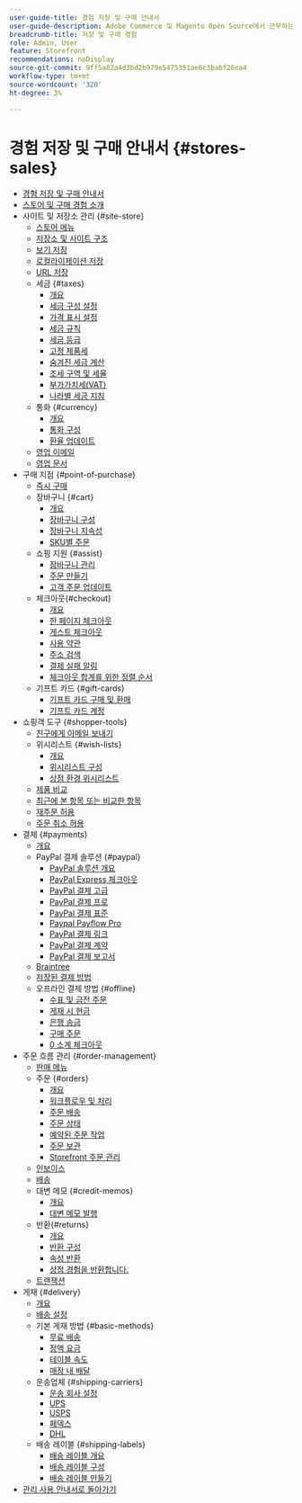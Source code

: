 ```yaml
---
user-guide-title: 경험 저장 및 구매 안내서
user-guide-description: Adobe Commerce 및 Magento Open Source에서 근무하는 사이트 관리자, 고객 서비스 에이전트 및 영업 관리자를 위한 포괄적인 정보입니다.
breadcrumb-title: 저장 및 구매 경험
role: Admin, User
feature: Storefront
recommendations: noDisplay
source-git-commit: 9ff5a82a4d3bd2b979e5475351ae6c3babf26ca4
workflow-type: tm+mt
source-wordcount: '320'
ht-degree: 3%

---
```



# 경험 저장 및 구매 안내서 {#stores-sales}

+ [경험 저장 및 구매 안내서](guide-overview.md)
+ [스토어 및 구매 경험 소개](introduction.md)
+ 사이트 및 저장소 관리 {#site-store}
   + [스토어 메뉴](stores-menu.md)
   + [저장소 및 사이트 구조](stores.md)
   + [보기 저장](store-views.md)
   + [로컬라이제이션 저장](store-localize.md)
   + [URL 저장](store-urls.md)
   + 세금 {#taxes}
      + [개요](taxes.md)
      + [세금 구성 설정](tax-settings-general.md)
      + [가격 표시 설정](display-settings.md)
      + [세금 규칙](tax-rules.md)
      + [세금 등급](tax-class.md)
      + [고정 제품세](fixed-product-tax.md)
      + [숨겨진 세금 계산](hidden-tax-calculation.md)
      + [조세 구역 및 세율](tax-zones-rates.md)
      + [부가가치세(VAT)](vat.md)
      + [나라별 세금 지침](international-tax-guidelines.md)
   + 통화 {#currency}
      + [개요](currency.md)
      + [통화 구성](currency-configuration.md)
      + [환율 업데이트](currency-update.md)
   + [영업 이메일](sales-email.md)
   + [영업 문서](sales-documents.md)
+ 구매 지점 {#point-of-purchase}
   + [즉시 구매](checkout-instant-purchase.md)
   + 장바구니 {#cart}
      + [개요](cart.md)
      + [장바구니 구성](cart-configuration.md)
      + [장바구니 지속성](cart-persistent.md)
      + [SKU별 주문](order-by-sku.md)
   + 쇼핑 지원 {#assist}
      + [장바구니 관리](shopping-assisted-cart-manage.md)
      + [주문 만들기](customer-account-create-order.md)
      + [고객 주문 업데이트](order-update.md)
   + 체크아웃{#checkout}
      + [개요](checkout-process.md)
      + [한 페이지 체크아웃](checkout-one-page.md)
      + [게스트 체크아웃](checkout-guest.md)
      + [사용 약관](terms-and-conditions.md)
      + [주소 검색](checkout-address-search.md)
      + [결제 실패 알림](checkout-payment-failed-emails.md)
      + [체크아웃 합계를 위한 정렬 순서](checkout-totals-sort-order.md)
   + 기프트 카드 {#gift-cards}
      + [기프트 카드 구매 및 환매](product-gift-card-workflow.md)
      + [기프트 카드 계정](product-gift-card-accounts.md)
+ 쇼핑객 도구 {#shopper-tools}
   + [친구에게 이메일 보내기](email-a-friend.md)
   + 위시리스트 {#wish-lists}
      + [개요](wishlists.md)
      + [위시리스트 구성](wishlist-configuration.md)
      + [상점 환경 위시리스트](wishlist-storefront.md)
   + [제품 비교](product-compare.md)
   + [최근에 본 항목 또는 비교한 항목](products-viewed-compared.md)
   + [재주문 허용](reorders-allow.md)
   + [주문 취소 허용](cancel-allow.md)
+ 결제 {#payments}
   + [개요](payments.md)
   + PayPal 결제 솔루션 {#paypal}
      + [PayPal 솔루션 개요](paypal.md)
      + [PayPal Express 체크아웃](paypal-express-checkout.md)
      + [PayPal 결제 고급](paypal-payments-advanced.md)
      + [PayPal 결제 프로](paypal-payments-pro.md)
      + [PayPal 결제 표준](paypal-payments-standard.md)
      + [Paypal Payflow Pro](paypal-payflow-pro.md)
      + [PayPal 결제 링크](paypal-payflow-link.md)
      + [PayPal 결제 계약](paypal-billing-agreements.md)
      + [PayPal 결제 보고서](paypal-settlement-reports.md)
   + [Braintree](braintree.md)
   + [저장된 결제 방법](stored-payment-methods.md)
   + 오프라인 결제 방법 {#offline}
      + [수표 및 금전 주문](check-money-order.md)
      + [게재 시 현금](cash-on-delivery.md)
      + [은행 송금](bank-transfer.md)
      + [구매 주문](purchase-order.md)
      + [0 소계 체크아웃](zero-subtotal-checkout.md)
+ 주문 흐름 관리 {#order-management}
   + [판매 메뉴](sales-menu.md)
   + 주문 {#orders}
      + [개요](orders.md)
      + [워크플로우 및 처리](order-processing.md)
      + [주문 배송](order-ship.md)
      + [주문 상태](order-status.md)
      + [예약된 주문 작업](order-scheduled-operations.md)
      + [주문 보관](order-archive.md)
      + [Storefront 주문 관리](orders-storefront.md)
   + [인보이스](invoices.md)
   + [배송](shipments.md)
   + 대변 메모 {#credit-memos}
      + [개요](credit-memos.md)
      + [대변 메모 발행](credit-memo-create.md)
   + 반환{#returns}
      + [개요](returns.md)
      + [반환 구성](rma-configure.md)
      + [속성 반환](attributes-returns.md)
      + [상점 경험을 반환합니다.](rma-customer-experience.md)
   + [트랜잭션](transactions.md)
+ 게재 {#delivery}
   + [개요](delivery.md)
   + [배송 설정](shipping-settings.md)
   + 기본 게재 방법 {#basic-methods}
      + [무료 배송](shipping-free.md)
      + [정액 요금](shipping-flat-rate.md)
      + [테이블 속도](shipping-table-rate.md)
      + [매장 내 배달](shipping-in-store-delivery.md)
   + 운송업체 {#shipping-carriers}
      + [운송 회사 설정](carriers.md)
      + [UPS](ups.md)
      + [USPS](usps.md)
      + [페덱스](fedex.md)
      + [DHL](dhl.md)
   + 배송 레이블 {#shipping-labels}
      + [배송 레이블 개요](shipping-labels.md)
      + [배송 레이블 구성](shipping-label-configure.md)
      + [배송 레이블 만들기](shipping-label-create.md)
+ [관리 사용 안내서로 돌아가기](https://experienceleague.adobe.com/ko/docs/commerce-admin/user-guides/home)

